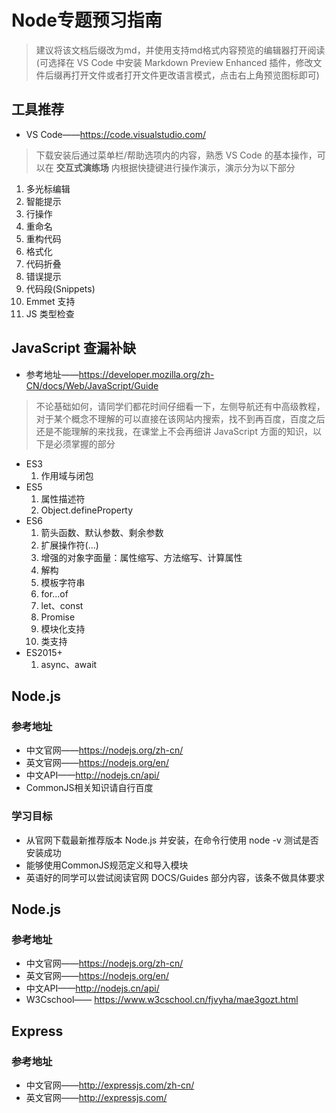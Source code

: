 
# Node专题预习指南

> 建议将该文档后缀改为md，并使用支持md格式内容预览的编辑器打开阅读(可选择在 VS Code 中安装 Markdown Preview Enhanced 插件，修改文件后缀再打开文件或者打开文件更改语言模式，点击右上角预览图标即可)


## 工具推荐

- VS Code——https://code.visualstudio.com/

> 下载安装后通过菜单栏/帮助选项内的内容，熟悉 VS Code 的基本操作，可以在 **交互式演练场** 内根据快捷键进行操作演示，演示分为以下部分

1. 多光标编辑
2. 智能提示
3. 行操作
4. 重命名
5. 重构代码
6. 格式化
7. 代码折叠
8. 错误提示
9. 代码段(Snippets)
10. Emmet 支持
11. JS 类型检查


## JavaScript 查漏补缺

- 参考地址——https://developer.mozilla.org/zh-CN/docs/Web/JavaScript/Guide

> 不论基础如何，请同学们都花时间仔细看一下，左侧导航还有中高级教程，对于某个概念不理解的可以直接在该网站内搜索，找不到再百度，百度之后还是不能理解的来找我，在课堂上不会再细讲 JavaScript 方面的知识，以下是必须掌握的部分

- ES3
  1. 作用域与闭包
- ES5
  1. 属性描述符
  2. Object.defineProperty
- ES6
  1. 箭头函数、默认参数、剩余参数
  2. 扩展操作符(...)
  3. 增强的对象字面量：属性缩写、方法缩写、计算属性
  4. 解构
  5. 模板字符串
  6. for...of
  7. let、const
  8. Promise
  9. 模块化支持
  10. 类支持
- ES2015+
  1. async、await


## Node.js


### 参考地址

- 中文官网——https://nodejs.org/zh-cn/
- 英文官网——https://nodejs.org/en/
- 中文API——http://nodejs.cn/api/
- CommonJS相关知识请自行百度

### 学习目标

- 从官网下载最新推荐版本 Node.js 并安装，在命令行使用 node -v 测试是否安装成功
- 能够使用CommonJS规范定义和导入模块
- 英语好的同学可以尝试阅读官网 DOCS/Guides 部分内容，该条不做具体要求

## Node.js

### 参考地址

- 中文官网——https://nodejs.org/zh-cn/
- 英文官网——https://nodejs.org/en/
- 中文API——http://nodejs.cn/api/
- W3Cschool—— https://www.w3cschool.cn/fjvyha/mae3gozt.html

## Express

### 参考地址

- 中文官网——http://expressjs.com/zh-cn/
- 英文官网——http://expressjs.com/
